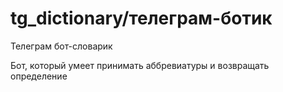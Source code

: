 # tg_dictionary/телеграм-ботик
Телеграм бот-словарик

Бот, который умеет принимать аббревиатуры и возвращать определение
